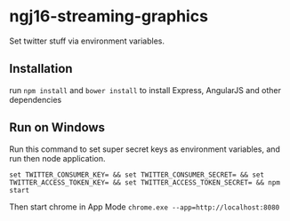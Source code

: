 # ngj16-streaming-graphics
Set twitter stuff via environment variables.

## Installation

run
`npm install`
and
`bower install`
 to install Express, AngularJS and other dependencies


## Run on Windows

Run this command to set super secret keys as environment variables, and run then node application.

`set TWITTER_CONSUMER_KEY= && set TWITTER_CONSUMER_SECRET= && set TWITTER_ACCESS_TOKEN_KEY= && set TWITTER_ACCESS_TOKEN_SECRET= && npm start`

Then start chrome in App Mode `chrome.exe --app=http://localhost:8080`